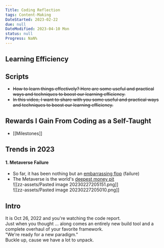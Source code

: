 ```yaml
---
Title: Coding Reflection
tags: Content-Making
DateStarted: 2023-02-22
due: null
DateModified: 2023-04-10 Mon
status: null
Progress: NaN%
---
```


## Learning Efficiency

## Scripts

- ~~How to learn things effectively? Here are some useful and practical ways and techniques to boost our learning efficiency.~~
- ~~In this video, I want to share with you some useful and practical ways and techniques to boost our learning efficiency.~~

## Rewards I Gain From Coding as a Self-Taught

- [[Milestones]]

## Trends in 2023

#### 1. Metaverse Failure

- So far, it has been nothing but an <u>embarrassing flop</u> (failure)
- The Metaverse is the world's <u>deepest money pit</u>  
  ![[zz-assets/Pasted image 20230227205151.png]]  
  ![[zz-assets/Pasted image 20230227205010.png]]

## Intro

It is Oct 26, 2022 and you're watching the code report.  
Just when you thought ... along comes an entirely new build tool and a complete overhaul of your favorite framework.  
"We're ready for a new paradigm."  
Buckle up, cause we have a lot to unpack.
